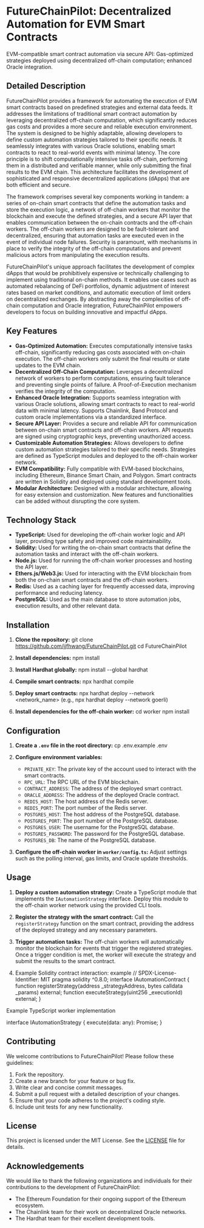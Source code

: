 # FutureChainPilot: Decentralized Automation for EVM Smart Contracts

EVM-compatible smart contract automation via secure API: Gas-optimized strategies deployed using decentralized off-chain computation; enhanced Oracle integration.

## Detailed Description

FutureChainPilot provides a framework for automating the execution of EVM smart contracts based on predefined strategies and external data feeds. It addresses the limitations of traditional smart contract automation by leveraging decentralized off-chain computation, which significantly reduces gas costs and provides a more secure and reliable execution environment. The system is designed to be highly adaptable, allowing developers to define custom automation strategies tailored to their specific needs. It seamlessly integrates with various Oracle solutions, enabling smart contracts to react to real-world events with minimal latency. The core principle is to shift computationally intensive tasks off-chain, performing them in a distributed and verifiable manner, while only submitting the final results to the EVM chain. This architecture facilitates the development of sophisticated and responsive decentralized applications (dApps) that are both efficient and secure.

The framework comprises several key components working in tandem: a series of on-chain smart contracts that define the automation tasks and store the execution logic, a network of off-chain workers that monitor the blockchain and execute the defined strategies, and a secure API layer that enables communication between the on-chain contracts and the off-chain workers. The off-chain workers are designed to be fault-tolerant and decentralized, ensuring that automation tasks are executed even in the event of individual node failures. Security is paramount, with mechanisms in place to verify the integrity of the off-chain computations and prevent malicious actors from manipulating the execution results.

FutureChainPilot's unique approach facilitates the development of complex dApps that would be prohibitively expensive or technically challenging to implement using traditional on-chain methods. It enables use cases such as automated rebalancing of DeFi portfolios, dynamic adjustment of interest rates based on market conditions, and automatic execution of limit orders on decentralized exchanges. By abstracting away the complexities of off-chain computation and Oracle integration, FutureChainPilot empowers developers to focus on building innovative and impactful dApps.

## Key Features

*   **Gas-Optimized Automation:** Executes computationally intensive tasks off-chain, significantly reducing gas costs associated with on-chain execution. The off-chain workers only submit the final results or state updates to the EVM chain.
*   **Decentralized Off-Chain Computation:** Leverages a decentralized network of workers to perform computations, ensuring fault tolerance and preventing single points of failure. A Proof-of-Execution mechanism verifies the integrity of the computation.
*   **Enhanced Oracle Integration:** Supports seamless integration with various Oracle solutions, allowing smart contracts to react to real-world data with minimal latency. Supports Chainlink, Band Protocol and custom oracle implementations via a standardized interface.
*   **Secure API Layer:** Provides a secure and reliable API for communication between on-chain smart contracts and off-chain workers. API requests are signed using cryptographic keys, preventing unauthorized access.
*   **Customizable Automation Strategies:** Allows developers to define custom automation strategies tailored to their specific needs. Strategies are defined as TypeScript modules and deployed to the off-chain worker network.
*   **EVM Compatibility:** Fully compatible with EVM-based blockchains, including Ethereum, Binance Smart Chain, and Polygon. Smart contracts are written in Solidity and deployed using standard development tools.
*   **Modular Architecture:** Designed with a modular architecture, allowing for easy extension and customization. New features and functionalities can be added without disrupting the core system.

## Technology Stack

*   **TypeScript:** Used for developing the off-chain worker logic and API layer, providing type safety and improved code maintainability.
*   **Solidity:** Used for writing the on-chain smart contracts that define the automation tasks and interact with the off-chain workers.
*   **Node.js:** Used for running the off-chain worker processes and hosting the API layer.
*   **Ethers.js/Web3.js:** Used for interacting with the EVM blockchain from both the on-chain smart contracts and the off-chain workers.
*   **Redis:** Used as a caching layer for frequently accessed data, improving performance and reducing latency.
*   **PostgreSQL:** Used as the main database to store automation jobs, execution results, and other relevant data.

## Installation

1.  **Clone the repository:**
    git clone https://github.com/jjfhwang/FutureChainPilot.git
    cd FutureChainPilot

2.  **Install dependencies:**
    npm install

3.  **Install Hardhat globally:**
    npm install --global hardhat

4.  **Compile smart contracts:**
    npx hardhat compile

5.  **Deploy smart contracts:**
    npx hardhat deploy --network <network_name> (e.g., npx hardhat deploy --network goerli)

6.  **Install dependencies for the off-chain worker:**
    cd worker
    npm install

## Configuration

1.  **Create a `.env` file in the root directory:**
    cp .env.example .env

2.  **Configure environment variables:**

    *   `PRIVATE_KEY`: The private key of the account used to interact with the smart contracts.
    *   `RPC_URL`: The RPC URL of the EVM blockchain.
    *   `CONTRACT_ADDRESS`: The address of the deployed smart contract.
    *   `ORACLE_ADDRESS`: The address of the deployed Oracle contract.
    *   `REDIS_HOST`: The host address of the Redis server.
    *   `REDIS_PORT`: The port number of the Redis server.
    *   `POSTGRES_HOST`: The host address of the PostgreSQL database.
    *   `POSTGRES_PORT`: The port number of the PostgreSQL database.
    *   `POSTGRES_USER`: The username for the PostgreSQL database.
    *   `POSTGRES_PASSWORD`: The password for the PostgreSQL database.
    *   `POSTGRES_DB`: The name of the PostgreSQL database.

3.  **Configure the off-chain worker in `worker/config.ts`:**
    Adjust settings such as the polling interval, gas limits, and Oracle update thresholds.

## Usage

1.  **Deploy a custom automation strategy:**
    Create a TypeScript module that implements the `IAutomationStrategy` interface. Deploy this module to the off-chain worker network using the provided CLI tools.

2.  **Register the strategy with the smart contract:**
    Call the `registerStrategy` function on the smart contract, providing the address of the deployed strategy and any necessary parameters.

3.  **Trigger automation tasks:**
    The off-chain workers will automatically monitor the blockchain for events that trigger the registered strategies. Once a trigger condition is met, the worker will execute the strategy and submit the results to the smart contract.

4. Example Solidity contract interaction:
 example
    // SPDX-License-Identifier: MIT
    pragma solidity ^0.8.0;
    interface IAutomationContract {
        function registerStrategy(address _strategyAddress, bytes calldata _params) external;
        function executeStrategy(uint256 _executionId) external;
    }

Example TypeScript worker implementation

 interface IAutomationStrategy {
  execute(data: any): Promise;
 }

## Contributing

We welcome contributions to FutureChainPilot! Please follow these guidelines:

1.  Fork the repository.
2.  Create a new branch for your feature or bug fix.
3.  Write clear and concise commit messages.
4.  Submit a pull request with a detailed description of your changes.
5.  Ensure that your code adheres to the project's coding style.
6.  Include unit tests for any new functionality.

## License

This project is licensed under the MIT License. See the [LICENSE](https://github.com/jjfhwang/FutureChainPilot/blob/main/LICENSE) file for details.

## Acknowledgements

We would like to thank the following organizations and individuals for their contributions to the development of FutureChainPilot:

*   The Ethereum Foundation for their ongoing support of the Ethereum ecosystem.
*   The Chainlink team for their work on decentralized Oracle networks.
*   The Hardhat team for their excellent development tools.